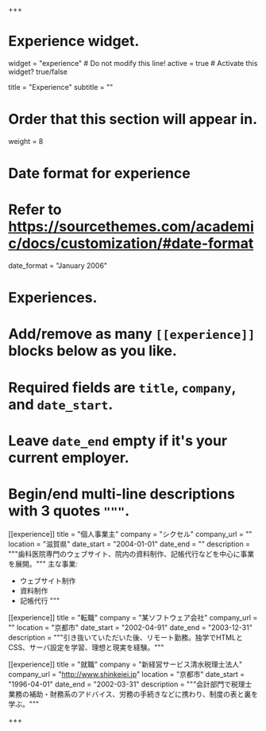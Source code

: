 +++
# Experience widget.
widget = "experience"  # Do not modify this line!
active = true  # Activate this widget? true/false

title = "Experience"
subtitle = ""

# Order that this section will appear in.
weight = 8

# Date format for experience
#   Refer to https://sourcethemes.com/academic/docs/customization/#date-format
date_format = "January 2006"

# Experiences.
#   Add/remove as many `[[experience]]` blocks below as you like.
#   Required fields are `title`, `company`, and `date_start`.
#   Leave `date_end` empty if it's your current employer.
#   Begin/end multi-line descriptions with 3 quotes `"""`.
[[experience]]
  title = "個人事業主"
  company = "シクセル"
  company_url = ""
  location = "滋賀県"
  date_start = "2004-01-01"
  date_end = ""
  description = """歯科医院専門のウェブサイト、院内の資料制作、記帳代行などを中心に事業を展開。"""
  主な事業:
  
  * ウェブサイト制作
  * 資料制作
  * 記帳代行
  """

[[experience]]
  title = "転職"
  company = "某ソフトウェア会社"
  company_url = ""
  location = "京都市"
  date_start = "2002-04-91"
  date_end = "2003-12-31"
  description = """引き抜いていただいた後、リモート勤務。独学でHTMLとCSS、サーバ設定を学習、理想と現実を経験。"""
  
  
[[experience]]
  title = "就職"
  company = "新経営サービス清水税理士法人"
  company_url = "http://www.shinkeiei.jp"
  location = "京都市"
  date_start = "1996-04-01"
  date_end = "2002-03-31"
  description = """会計部門で税理士業務の補助・財務系のアドバイス、労務の手続きなどに携わり、制度の表と裏を学ぶ。"""

+++
